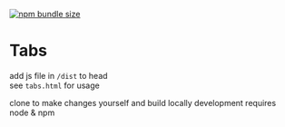 [![npm bundle size](https://img.shields.io/bundlephobia/min/sirrine-simple-tabs?style=plastic)](https://www.npmjs.com/package/sirrine-simple-tabs)

# Tabs

add js file in `/dist` to head  
see `tabs.html` for usage

clone to make changes yourself and build locally
development requires node & npm